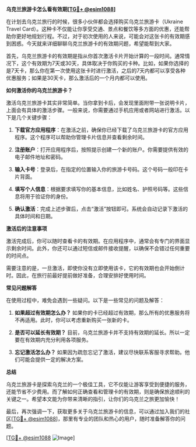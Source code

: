 **乌克兰旅游卡怎么看有效期[[TG💪+ @esim1088](https://t.me/s/esim1088)]**

在计划去乌克兰旅行的时候，很多小伙伴都会选择购买乌克兰旅游卡（Ukraine Travel Card）。这种卡不仅能让你享受交通、景点和餐饮等多方面的优惠，还能帮助你更好地规划行程。不过，对于初次使用的人来说，可能会对这张卡的有效期感到困惑。今天就来详细聊聊乌克兰旅游卡的有效期问题，希望能帮到大家。

首先，乌克兰旅游卡的有效期是指从你首次激活卡片开始计算的一段时间。通常情况下，这个有效期为7天或30天，具体取决于你购买的卡种。比如，如果你选择的是7天卡，那么你在第一次使用这张卡时进行激活，之后的7天内都可以享受各种优惠服务；如果是30天卡，那么激活后的一个月内都可以使用。

**如何激活你的乌克兰旅游卡？**

激活乌克兰旅游卡其实非常简单。当你拿到卡后，会发现里面附带一张说明卡片，上面会有具体的激活步骤。一般来说，你需要通过手机应用或者网站进行激活。以下是几个关键步骤：

1. **下载官方应用程序**：在激活之前，确保你已经下载了乌克兰旅游卡的官方应用程序。这个程序可以帮助你管理卡片信息并查看剩余时间。

2. **注册账户**：打开应用程序后，按照提示创建一个新的账户。你需要提供有效的电子邮件地址和密码。

3. **输入卡号**：登录后，在指定的位置输入你的旅游卡号码。这个号码一般印在卡片背面。

4. **填写个人信息**：根据要求填写你的基本信息，比如姓名、护照号码等。这些信息将用于验证你的身份。

5. **确认激活**：完成上述步骤后，点击“激活”按钮即可。系统会自动记录下激活的具体时间和日期。

**激活后的注意事项**

激活完成后，你可以随时查看卡的有效期。在应用程序中，通常会有专门的界面显示剩余时间。此外，你还可以通过短信或邮件接收提醒，以确保不会错过任何重要的时间点。

需要注意的是，一旦激活，即使你没有立即使用该卡，它的有效期也会开始倒计时。因此，在旅行前最好提前做好准备，合理安排好使用时间。

**常见问题解答**

在使用过程中，难免会遇到一些疑问。以下是一些常见的问题及解答：

1. **如果超过有效期怎么办？**
   如果你的卡已经超过有效期，那么所有的优惠服务将不再适用。此时，你可以考虑重新购买一张新的卡。

2. **是否可以延长有效期？**
   目前，乌克兰旅游卡并不支持有效期的延长。所以一定要在有效期内充分利用各项服务。

3. **忘记激活怎么办？**
   如果因为疏忽忘记了激活，建议尽快联系客服寻求帮助。他们可能会提供一定的解决方案。

**总结**

乌克兰旅游卡是探索乌克兰的一个极佳工具，它不仅能让游客享受到便捷的服务，还能节省不少费用。而了解如何正确查看和管理卡的有效期，则是确保旅途顺利的关键之一。希望本文能为你带来清晰的指引，让你们的乌克兰之旅更加愉快！

最后，再次强调一下，获取更多关于乌克兰旅游卡的信息，可以通过加入我们的社区[[TG💪+ @esim1088](https://t.me/s/esim1088)]，那里有专业的团队和热心的用户，随时准备解答你的问题。

[[TG💪+ @esim1088](https://t.me/s/esim1088) ![Image](https://i.postimg.cc/4NQfJmqS/Snipaste-2025-05-13-00-14-12.png)]